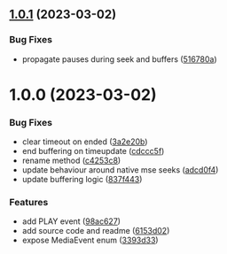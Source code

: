 ## [1.0.1](https://github.com/Eyevinn/media-event-filter/compare/v1.0.0...v1.0.1) (2023-03-02)


### Bug Fixes

* propagate pauses during seek and buffers ([516780a](https://github.com/Eyevinn/media-event-filter/commit/516780a125fc70f6cec4a5a4205aa850f89313cc))

# 1.0.0 (2023-03-02)


### Bug Fixes

* clear timeout on ended ([3a2e20b](https://github.com/Eyevinn/media-event-filter/commit/3a2e20b66e07b0f84b306b0d774c73a0991a1a7f))
* end buffering on timeupdate ([cdccc5f](https://github.com/Eyevinn/media-event-filter/commit/cdccc5f63da906c58b72428af093f7443094e4f0))
* rename method ([c4253c8](https://github.com/Eyevinn/media-event-filter/commit/c4253c8a90c9e8184477d9bea026d66d79a9ad77))
* update behaviour around native mse seeks ([adcd0f4](https://github.com/Eyevinn/media-event-filter/commit/adcd0f48063cd5249c6ffc0bd32d2caf5d31e83f))
* update buffering logic ([837f443](https://github.com/Eyevinn/media-event-filter/commit/837f44354d8ec82cccfde2c9822e17dde4e2e7dd))


### Features

* add PLAY event ([98ac627](https://github.com/Eyevinn/media-event-filter/commit/98ac6271b5cdd4a7884fbf45b8f0fc371abe1d33))
* add source code and readme ([6153d02](https://github.com/Eyevinn/media-event-filter/commit/6153d02b3736a6d30735bd04e31717cfae4d9920))
* expose MediaEvent enum ([3393d33](https://github.com/Eyevinn/media-event-filter/commit/3393d339bf20d97f4bd1a5d23e86794c03823b99))

